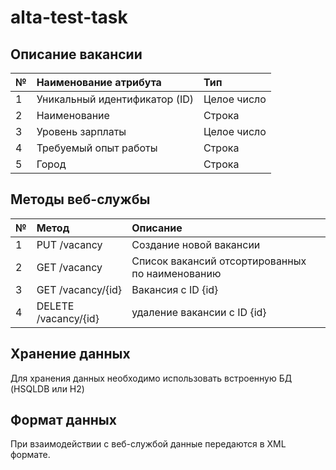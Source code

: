 # alta-test-task

Описание вакансии
---
| № | Наименование атрибута | Тип |
|---|:---------------------|:----|
| 1 |Уникальный идентификатор (ID)| Целое число|
| 2 |Наименование|Строка|
| 3 | Уровень зарплаты|Целое число|
| 4 | Требуемый опыт работы|Строка|
| 5 | Город|Строка|

Методы веб-службы
---
| № | Метод | Описание |
|---|:-----|:---------|
| 1 |PUT /vacancy| Создание новой вакансии|
| 2 |GET /vacancy|Список вакансий отсортированных по наименованию|
| 3 | GET /vacancy/{id}|Вакансия с ID {id}|
| 4 | DELETE /vacancy/{id}|удаление вакансии с ID {id}|

Хранение данных
---
Для хранения данных необходимо использовать встроенную БД (HSQLDB или H2)

Формат данных
---
При взаимодействии с веб-службой данные передаются в XML формате.
